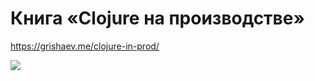 # Книга «Clojure на производстве»

https://grishaev.me/clojure-in-prod/

![](https://user-images.githubusercontent.com/1059232/85860614-be75fd80-b7c7-11ea-8553-3bde8d14b576.jpg)

